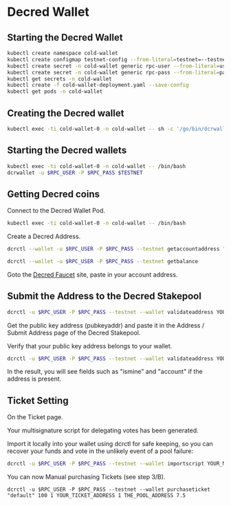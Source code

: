 # Decred Wallet

## Starting the Decred Wallet
```bash
kubectl create namespace cold-wallet
kubectl create configmap testnet-config --from-literal=testnet=--testnet -n cold-wallet
kubectl create secret -n cold-wallet generic rpc-user --from-literal=user=YOUR_USER
kubectl create secret -n cold-wallet generic rpc-pass --from-literal=password=YOUR_PASSWORD
kubectl get secrets -n cold-wallet
kubectl create -f cold-wallet-deployment.yaml --save-config
kubectl get pods -n cold-wallet
```

## Creating the Decred wallet

```bash
kubectl exec -ti cold-wallet-0 -n cold-wallet -- sh -c '/go/bin/dcrwallet --create $TESTNET'
```

## Starting the Decred wallets

```bash
kubectl exec -ti cold-wallet-0 -n cold-wallet -- /bin/bash
dcrwallet -u $RPC_USER -P $RPC_PASS $TESTNET
```

## Getting Decred coins

Connect to the Decred Wallet Pod.

```bash
kubectl exec -ti cold-wallet-0 -n cold-wallet -- /bin/bash
```

Create a Decred Address.

```bash
dcrctl --wallet -u $RPC_USER -P $RPC_PASS --testnet getaccountaddress "default"
```

```bash
dcrctl --wallet -u $RPC_USER -P $RPC_PASS --testnet getbalance
```

Goto the [Decred Faucet](https://faucet.decred.org/) site, paste in your account address.

## Submit the Address to the Decred Stakepool

```bash
dcrctl -u $RPC_USER -P $RPC_PASS --testnet --wallet validateaddress YOUR_ACCOUNT_ADDRESS
```

Get the public key address (pubkeyaddr) and paste it in the Address / Submit Address page of the Decred Stakepool.

Verify that your public key address belongs to your wallet.

```bash
dcrctl -u $RPC_USER -P $RPC_PASS --testnet --wallet validateaddress YOUR_PUBLIC_KEY_ADDRESS
```

In the result, you will see fields such as "ismine" and "account" if the address is present.

## Ticket Setting

On the Ticket page.

Your multisignature script for delegating votes has been generated.

Import it locally into your wallet using dcrctl for safe keeping, so you can recover your funds and vote in the unlikely event of a pool failure:

```bash
dcrctl -u $RPC_USER -P $RPC_PASS --testnet --wallet importscript YOUR_MULTISIGNATURE
```

You can now Manual purchasing Tickets (see step 3/B).

```
dcrctl -u $RPC_USER -P $RPC_PASS --testnet --wallet purchaseticket "default" 100 1 YOUR_TICKET_ADDRESS 1 THE_POOL_ADDRESS 7.5
```
